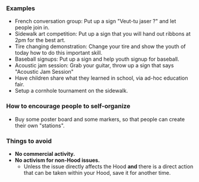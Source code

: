
### Examples
* French conversation group: Put up a sign "Veut-tu jaser ?" and let people join in.
* Sidewalk art competition: Put up a sign that you will hand out ribbons at 2pm for the best art.
* Tire changing demonstration: Change your tire and show the youth of today how to do this important skill.
* Baseball signups: Put up a sign and help youth signup for baseball.
* Acoustic jam session: Grab your guitar, throw up a sign that says "Acoustic Jam Session"
* Have children share what they learned in school, via ad-hoc education fair.
* Setup a cornhole tournament on the sidewalk.

### How to encourage people to self-organize
* Buy some poster board and some markers, so that people can create their own "stations".

### Things to avoid
* **No commercial activity.**
* **No activism for non-Hood issues.**
    * Unless the issue directly affects the Hood **and** there is a direct action that can be taken within your Hood, save it for another time.

